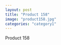 ```yaml
---
layout: post
title: "Product 158"
image: "product158.jpg"
categories: "category1"
---
```

Product 158
